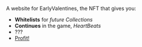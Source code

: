 A website for EarlyValentines, the NFT that gives you:
- **Whitelists** for *future Collections*
- **Continues** in the game, *HeartBeats*
- ???
- [Profit!](https://www.youtube.com/watch?v=WpnM37A4P_8)
